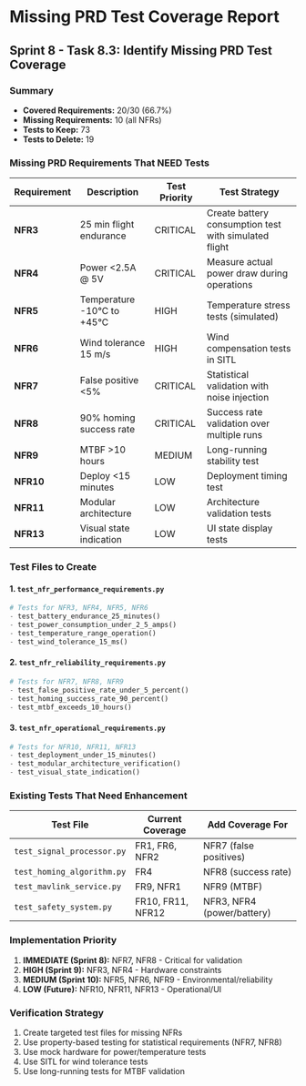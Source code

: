 # Missing PRD Test Coverage Report

## Sprint 8 - Task 8.3: Identify Missing PRD Test Coverage

### Summary
- **Covered Requirements:** 20/30 (66.7%)
- **Missing Requirements:** 10 (all NFRs)
- **Tests to Keep:** 73
- **Tests to Delete:** 19

### Missing PRD Requirements That NEED Tests

| Requirement | Description | Test Priority | Test Strategy |
|-------------|-------------|---------------|---------------|
| **NFR3** | 25 min flight endurance | CRITICAL | Create battery consumption test with simulated flight |
| **NFR4** | Power <2.5A @ 5V | CRITICAL | Measure actual power draw during operations |
| **NFR5** | Temperature -10°C to +45°C | HIGH | Temperature stress tests (simulated) |
| **NFR6** | Wind tolerance 15 m/s | HIGH | Wind compensation tests in SITL |
| **NFR7** | False positive <5% | CRITICAL | Statistical validation with noise injection |
| **NFR8** | 90% homing success rate | CRITICAL | Success rate validation over multiple runs |
| **NFR9** | MTBF >10 hours | MEDIUM | Long-running stability test |
| **NFR10** | Deploy <15 minutes | LOW | Deployment timing test |
| **NFR11** | Modular architecture | LOW | Architecture validation tests |
| **NFR13** | Visual state indication | LOW | UI state display tests |

### Test Files to Create

#### 1. `test_nfr_performance_requirements.py`
```python
# Tests for NFR3, NFR4, NFR5, NFR6
- test_battery_endurance_25_minutes()
- test_power_consumption_under_2_5_amps()
- test_temperature_range_operation()
- test_wind_tolerance_15_ms()
```

#### 2. `test_nfr_reliability_requirements.py`
```python
# Tests for NFR7, NFR8, NFR9
- test_false_positive_rate_under_5_percent()
- test_homing_success_rate_90_percent()
- test_mtbf_exceeds_10_hours()
```

#### 3. `test_nfr_operational_requirements.py`
```python
# Tests for NFR10, NFR11, NFR13
- test_deployment_under_15_minutes()
- test_modular_architecture_verification()
- test_visual_state_indication()
```

### Existing Tests That Need Enhancement

| Test File | Current Coverage | Add Coverage For |
|-----------|------------------|------------------|
| `test_signal_processor.py` | FR1, FR6, NFR2 | NFR7 (false positives) |
| `test_homing_algorithm.py` | FR4 | NFR8 (success rate) |
| `test_mavlink_service.py` | FR9, NFR1 | NFR9 (MTBF) |
| `test_safety_system.py` | FR10, FR11, NFR12 | NFR3, NFR4 (power/battery) |

### Implementation Priority

1. **IMMEDIATE (Sprint 8):** NFR7, NFR8 - Critical for validation
2. **HIGH (Sprint 9):** NFR3, NFR4 - Hardware constraints
3. **MEDIUM (Sprint 10):** NFR5, NFR6, NFR9 - Environmental/reliability
4. **LOW (Future):** NFR10, NFR11, NFR13 - Operational/UI

### Verification Strategy

1. Create targeted test files for missing NFRs
2. Use property-based testing for statistical requirements (NFR7, NFR8)
3. Use mock hardware for power/temperature tests
4. Use SITL for wind tolerance tests
5. Use long-running tests for MTBF validation
